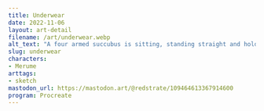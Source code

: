```yaml
---
title: Underwear
date: 2022-11-06
layout: art-detail
filename: /art/underwear.webp
alt_text: "A four armed succubus is sitting, standing straight and holding her tail in onehand. She is holding her tight chest, and taking off her clothes. She is putagainst a nice pink background."
slug: underwear
characters:
- Merume
arttags:
- sketch
mastodon_url: https://mastodon.art/@redstrate/109464613367914600
program: Procreate
---
```

